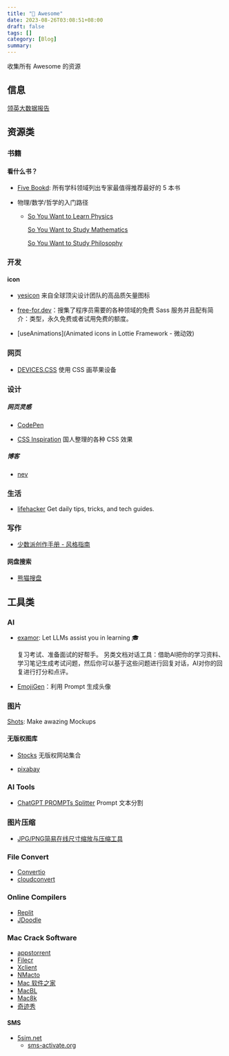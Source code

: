 ```yaml
---
title: "🤩 Awesome"
date: 2023-08-26T03:08:51+08:00
draft: false
tags: []
category: [Blog]
summary: 
---
```


收集所有 Awesome 的资源

## 信息

[领英大数据报告](https://business.linkedin.com/zh-cn/talent-solutions/recruiting-resources-tips?selectedFilter=all)

## 资源类

### 书籍

#### 看什么书？

- [Five Bookd](https://fivebooks.com): 所有学科领域列出专家最值得推荐最好的 5 本书

- 物理/数学/哲学的入门路径

  - [So You Want to Learn Physics](https://www.susanrigetti.com/physics)

    [So You Want to Study Mathematics](https://www.susanrigetti.com/math)

    [So You Want to Study Philosophy](https://www.susanrigetti.com/philosophy)

### 开发

#### icon

- [yesicon](https://yesicon.app) 来自全球顶尖设计团队的高品质矢量图标

- [free-for.dev](https://free-for.dev/#/?id=free-fordev)：搜集了程序员需要的各种领域的免费 Sass 服务并且配有简介：类型，永久免费或者试用免费的额度。

- [useAnimations](Animated icons in Lottie Framework - 微动效)

### 网页

- [DEVICES.CSS](https://devicescss.xyz/) 使用 CSS 画苹果设备

### 设计

##### 网页灵感

- [CodePen](https://codepen.io)

- [CSS Inspiration](https://chokcoco.github.io/CSS-Inspiration/#/./svg/alipay-ar-scan) 国人整理的各种 CSS 效果

##### 博客

- [nev](https://nevflynn.com)

### 生活

- [lifehacker](https://lifehacker.com/) Get daily tips, tricks, and tech guides.

### 写作

- [少数派创作手册 - 风格指南](https://manual.sspai.com/rules/style/#_8)

#### 网盘搜索

- [熊猫搜盘](https://www.sopandas.cn)

## 工具类

### AI

- [examor](https://github.com/codeacme17/examor): Let LLMs assist you in learning 🎓

  复习考试、准备面试的好帮手。 另类文档对话工具：借助AI把你的学习资料、学习笔记生成考试问题，然后你可以基于这些问题进行回复对话，AI对你的回复进行打分和点评。
  
- [EmojiGen](https://emoji.fly.dev)：利用 Prompt 生成头像

### 图片

[Shots](https://shots.so/): Make awazing Mockups

#### 无版权图库

- [Stocks](https://link.zhihu.com/?target=https%3A//tigdig.com/5817410) 无版权网站集合

- [pixabay](https://pixabay.com/)

### AI Tools

- [ChatGPT PROMPTs Splitter](https://chatgpt-prompt-splitter.jjdiaz.dev) Prompt 文本分割

### 图片压缩

- [JPG/PNG简易在线尺寸缩放与压缩工具](https://www.zhangxinxu.com/sp/tinyimg/)

### File Convert

- [Convertio](https://convertio.co/)
- [cloudconvert](https://convertio.co/)

### Online Compilers

- [Replit](https://replit.com/)
- [JDoodle](https://www.jdoodle.com/)

### Mac Crack Software

- [appstorrent](https://appstorrent.ru)
- [Filecr](https://filecr.com/ms-windows/?id=891393720000)
- [Xclient](https://xclient.info)
- [NMacto](https://nmac.to/category/apps/)
- [Mac 软件之家](https://www.macapp.so)
- [MacBL](https://www.macbl.com)
- [Mac8k](https://www.mac8k.com)
- [奇迹秀](https://www.qijishow.com)

#### SMS

- [5sim.net](https://5sim.net/)
  - [sms-activate.org](https://sms-activate.org/)

